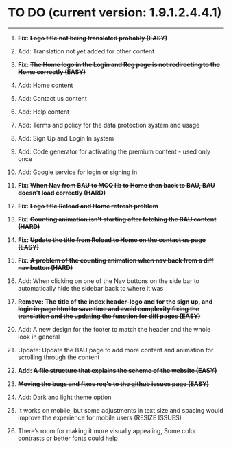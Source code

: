 # TO DO (current version: 1.9.1.2.4.4.1)

****

1. **Fix: ~~Logo title not being translated probably (EASY)~~** 
<!-- Will be ignored for doing a major fix -->


2. Add: Translation not yet added for other content 

3. **Fix: ~~The Home logo in the Login and Reg page is not redirecting to the Home correctly (EASY)~~**
<!-- This bug has been fixed -->

4. Add: Home content 

5. Add: Contact us content

6. Add: Help content 

7. Add: Terms and policy for the data protection system and usage 

8. Add: Sign Up and Login In system 

9. Add: Code generator for activating the premium content - used only once 

10. Add: Google service for login or signing in 

11. **Fix: ~~When Nav from BAU to MCQ lib to Home then back to BAU, BAU doesn't load correctly (HARD)~~**
<!-- This bug has been fixed -->

12. **Fix: ~~Logo title Reload and Home refresh problem~~**
<!-- This bug has been fixed -->


13. **Fix: ~~Counting animation isn't starting after fetching the BAU content (HARD)~~**
<!-- This bug has been fixed -->

14. **Fix: ~~Update the title from Reload to Home on the contact us page (EASY)~~**
<!-- Will be ignored for doing a major fix -->


15. **Fix: ~~A problem of the counting animation when nav back from a diff nav button (HARD)~~**
<!-- This bug has been fixed -->

16. Add: When clicking on one of the Nav buttons on the side bar to automatically hide the sidebar back to where it was 

17. **Remove: ~~The title of the index header-logo and for the sign up, and login in page html to save time and avoid complexity fixing the translation and the updating the function for diff pages (EASY)~~**
<!-- This has been removed and updated -->

20.  Add: A new design for the footer to match the header and the whole look in general

21.  Update: Update the BAU page to add more content and animation for scrolling through the content 

22.  **Add: ~~A file structure that explains the scheme of the website (EASY)~~**
<!-- This has been created and updated -->

23.  **~~Moving the bugs and fixes req's to the github issues page (EASY)~~**
<!-- This has been done and updated -->

24. Add: Dark and light theme option

25. It works on mobile, but some adjustments in text size and spacing would improve the experience for mobile users (RESIZE ISSUES)

26. There’s room for making it more visually appealing, Some color contrasts or better fonts could help